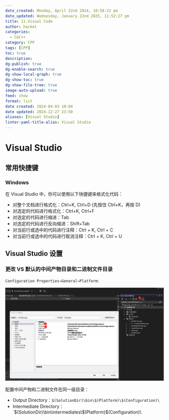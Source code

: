 ```yaml
---
date_created: Monday, April 22nd 2024, 10:58:22 pm
date_updated: Wednesday, January 22nd 2025, 11:52:27 pm
title: 11.Visual Code
author: hacket
categories:
  - C&C++
category: CPP
tags: [CPP]
toc: true
description: 
dg-publish: true
dg-enable-search: true
dg-show-local-graph: true
dg-show-toc: true
dg-show-file-tree: true
image-auto-upload: true
feed: show
format: list
date created: 2024-04-03 10:04
date updated: 2024-12-27 23:50
aliases: [Visual Studio]
linter-yaml-title-alias: Visual Studio
---
```


# Visual Studio

## 常用快捷键

### Windows

在 Visual Studio 中，你可以使用以下快捷键来格式化代码：

- 对整个文档进行格式化：Ctrl+K, Ctrl+D (先按住 Ctrl+K，再按 D)
- 对选定的代码进行格式化：Ctrl+K, Ctrl+F
- 对选定的代码进行缩进：Tab
- 对选定的代码进行反向缩进：Shift+Tab
- 对当前行或选中的代码进行注释：Ctrl + K, Ctrl + C
- 对当前行或选中的代码进行取消注释：Ctrl + K, Ctrl + U

## Visual Studio 设置

### 更改 VS 默认的中间产物目录和二进制文件目录

`Configuration Properties→General→Platform`:

![VS2022配置 ](https://raw.githubusercontent.com/hacket/ObsidianOSS/master/obsidian202404080828751.png)

配置中间产物和二进制文件在同一级目录：

- Output Directory：`$(SolutionDir)\bin\$(Platform)\$(Configuration)\`
- Intermediate Directory：`$(SolutionDir)\bin\intermediates\$(Platform)$(Configuration)\
